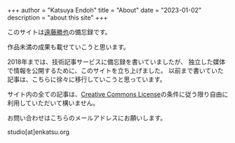 +++
author = "Katsuya Endoh"
title = "About"
date = "2023-01-02"
description = "about this site"
+++

このサイトは[遠藤勝也](https://enkatsu.org/ja/project/)の備忘録です。

作品未満の成果も載せていこうと思います。

2018年までは、技術記事サービスに備忘録を書いていましたが、
独立した媒体で情報を公開するために、このサイトを立ち上げました。
以前まで書いていた記事は、こちらに徐々に移行していこうと思っています。

サイト内の全ての記事は、[Creative Commons License](https://creativecommons.org/licenses/by/4.0/)の条件に従う限り自由に利用していただいて構いません。

お問い合わせはこちらのメールアドレスにお願いします。

studio[at]enkatsu.org
